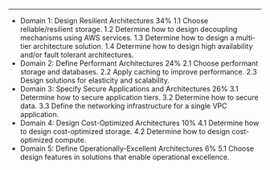 ---
 - Domain 1: Design Resilient Architectures 34%
1.1 Choose reliable/resilient storage.
1.2 Determine how to design decoupling mechanisms using AWS services.
1.3 Determine how to design a multi-tier architecture solution.
1.4 Determine how to design high availability and/or fault tolerant architectures.
 - Domain 2: Define Performant Architectures 24%
2.1 Choose performant storage and databases.
2.2 Apply caching to improve performance.
2.3 Design solutions for elasticity and scalability.
 - Domain 3: Specify Secure Applications and Architectures 26%
3.1 Determine how to secure application tiers.
3.2 Determine how to secure data.
3.3 Define the networking infrastructure for a single VPC application.
 - Domain 4: Design Cost-Optimized Architectures 10%
4.1 Determine how to design cost-optimized storage.
4.2 Determine how to design cost-optimized compute.
 - Domain 5: Define Operationally-Excellent Architectures 6%
5.1 Choose design features in solutions that enable operational excellence.
